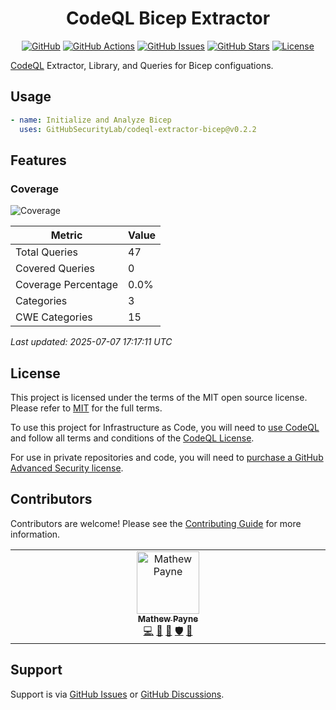 <!-- markdownlint-disable -->
<div align="center">

<h1>CodeQL Bicep Extractor</h1>

[![GitHub](https://img.shields.io/badge/github-%23121011.svg?style=for-the-badge&logo=github&logoColor=white)](https://github.com/GitHubSecurityLab/codeql-extractor-bicep)
[![GitHub Actions](https://img.shields.io/github/actions/workflow/status/GitHubSecurityLab/codeql-extractor-bicep/build.yml?style=for-the-badge)](https://github.com/GitHubSecurityLab/codeql-extractor-bicep/actions/workflows/build.yml?query=branch%3Amain)
[![GitHub Issues](https://img.shields.io/github/issues/GitHubSecurityLab/codeql-extractor-bicep?style=for-the-badge)](https://github.com/GitHubSecurityLab/codeql-extractor-bicep/issues)
[![GitHub Stars](https://img.shields.io/github/stars/GitHubSecurityLab/codeql-extractor-bicep?style=for-the-badge)](https://github.com/GitHubSecurityLab/codeql-extractor-bicep)
[![License](https://img.shields.io/github/license/Ileriayo/markdown-badges?style=for-the-badge)](./LICENSE)

</div>
<!-- markdownlint-restore -->

[CodeQL][codeql] Extractor, Library, and Queries for Bicep configuations.

## Usage

```yaml
- name: Initialize and Analyze Bicep
  uses: GitHubSecurityLab/codeql-extractor-bicep@v0.2.2
```

## Features

### Coverage

<!-- COVERAGE-REPORT -->

![Coverage](https://img.shields.io/badge/Query_Coverage-0.0%25-red)

| Metric | Value |
|--------|-------|
| Total Queries | 47 |
| Covered Queries | 0 |
| Coverage Percentage | 0.0% |
| Categories | 3 |
| CWE Categories | 15 |

*Last updated: 2025-07-07 17:17:11 UTC*

<!-- COVERAGE-REPORT:END -->

## License

This project is licensed under the terms of the MIT open source license.
Please refer to [MIT](./LICENSE.md) for the full terms.

To use this project for Infrastructure as Code, you will need to [use CodeQL][codeql] and follow all terms and conditions of the [CodeQL License][codeql-license].

For use in private repositories and code, you will need to [purchase a GitHub Advanced Security license][advanced-security].

## Contributors

Contributors are welcome! Please see the [Contributing Guide](CONTRIBUTING.md) for more information.

<!-- ALL-CONTRIBUTORS-LIST:START - Do not remove or modify this section -->
<!-- prettier-ignore-start -->
<!-- markdownlint-disable -->
<table>
  <tbody>
    <tr>
      <td align="center" valign="top" width="10%"><a href="https://geekmasher.dev"><img src="https://avatars.githubusercontent.com/u/2772944?v=3?s=100" width="100px;" alt="Mathew Payne"/><br /><sub><b>Mathew Payne</b></sub></a><br /><a href="https://github.com/GitHubSecurityLab/codeql-extractor-bicep/commits?author=geekmasher" title="Code">💻</a> <a href="#research-geekmasher" title="Research">🔬</a> <a href="#maintenance-geekmasher" title="Maintenance">🚧</a> <a href="#security-geekmasher" title="Security">🛡️</a> <a href="#ideas-geekmasher" title="Ideas, Planning, & Feedback">🤔</a></td>
    </tr>
  </tbody>
</table>

<!-- markdownlint-restore -->
<!-- prettier-ignore-end -->

<!-- ALL-CONTRIBUTORS-LIST:END -->

## Support

Support is via [GitHub Issues][issues] or [GitHub Discussions][discussions].

<!-- Resources -->

[issues]: https://github.com/GitHubSecurityLab/codeql-extractor-bicep/issues
[discussions]: https://github.com/GitHubSecurityLab/codeql-extractor-bicep/discussions
[codeql]: https://codeql.github.com/
[codeql-license]: https://github.com/github/codeql-cli-binaries/blob/main/LICENSE.md
[advanced-security]: https://github.com/features/security
